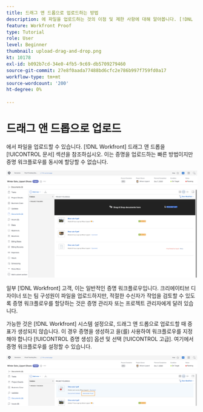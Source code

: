 ```yaml
---
title: 드래그 앤 드롭으로 업로드하는 방법
description: 에 파일을 업로드하는 것의 이점 및 제한 사항에 대해 알아봅니다. [!DNL  Workfront] 끌어서 놓기 사용.
feature: Workfront Proof
type: Tutorial
role: User
level: Beginner
thumbnail: upload-drag-and-drop.png
kt: 10178
exl-id: b092b7cd-34e0-4fb5-9c69-db5709279460
source-git-commit: 27e8f0aada77488bd6cfc2e786b997f759fd0a17
workflow-type: tm+mt
source-wordcount: '200'
ht-degree: 0%

---
```


# 드래그 앤 드롭으로 업로드

에서 파일을 업로드할 수 있습니다. [!DNL Workfront] 드래그 앤 드롭을 [!UICONTROL 문서] 섹션을 참조하십시오. 이는 증명을 업로드하는 빠른 방법이지만 증명 워크플로우를 동시에 할당할 수 없습니다.

![의 이미지 [!UICONTROL 문서] 영역의 영역 [!DNL  Workfront] 커서가 문서 목록 및 문서 목록 위에 있는 프로젝트 [!UICONTROL 여기에 문서 끌어다 놓기] 메시지가 표시됩니다.](assets/drag-and-drop-1.png)

일부 [!DNL Workfront] 고객, 이는 일반적인 증명 워크플로우입니다. 크리에이티브 디자이너 또는 팀 구성원이 파일을 업로드하지만, 적절한 수신자가 작업을 검토할 수 있도록 증명 워크플로우를 할당하는 것은 증명 관리자 또는 프로젝트 관리자에게 달려 있습니다.

가능한 것은 [!DNL Workfront] 시스템 설정으로, 드래그 앤 드롭으로 업로드할 때 증표가 생성되지 않습니다. 이 경우 증명을 생성하고 을(를) 사용하여 워크플로우를 지정해야 합니다 [!UICONTROL 증명 생성] 옵션 및 선택 [!UICONTROL 고급]. 여기에서 증명 워크플로우를 설정할 수 있습니다.

![의 이미지 [!UICONTROL 문서] 영역의 영역 [!DNL  Workfront] 프로젝트 사용 [!UICONTROL 증명 생성] 강조 표시되어 있습니다.](assets/drag-and-drop-2.png)
